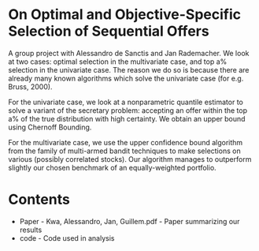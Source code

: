 # On Optimal and Objective-Specific Selection of Sequential Offers

A group project with Alessandro de Sanctis and Jan Rademacher. We look at two cases: optimal selection in the multivariate case, and top a% selection in the univariate case. The reason we do so is because there are already many known algorithms which solve the univariate case (for e.g. Bruss, 2000).

For the univariate case, we look at a nonparametric quantile estimator to solve a variant of the secretary problem: accepting an offer
within the top a% of the true distribution with high certainty. We obtain an upper bound using Chernoff Bounding.

For the multivariate case, we use the upper confidence bound algorithm from the family of multi-armed bandit techniques to make selections
on various (possibly correlated stocks). Our algorithm manages to outperform slightly our chosen benchmark of an equally-weighted portfolio.

# Contents

* Paper - Kwa, Alessandro, Jan, Guillem.pdf - Paper summarizing our results
* code - Code used in analysis
